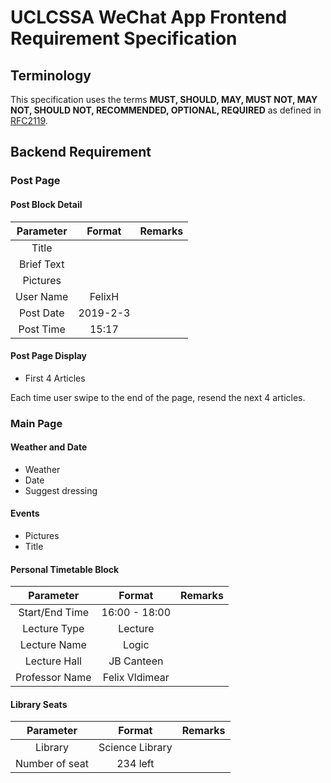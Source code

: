 # UCLCSSA WeChat App Frontend Requirement Specification

## Terminology

This specification uses the terms **MUST, SHOULD, MAY, MUST NOT, MAY NOT, SHOULD
NOT, RECOMMENDED, OPTIONAL, REQUIRED** as defined in [RFC2119](https://tools.ietf.org/html/rfc2119).

## Backend Requirement

### Post Page

#### Post Block Detail
| Parameter  |    Format            |    Remarks          |
|:----------:|:--------------------:|:-------------------:|
|Title       |                      |                     |
|Brief Text  |                      |                     |
|Pictures    |                      |                     |
|User Name   |    FelixH            |                     |
|Post Date   |    2019-2-3          |                     |
|Post Time   |     15:17            |                     |

#### Post Page Display    
- First 4 Articles  

Each time user swipe to the end of the page, resend the next 4 articles.

### Main Page  

#### Weather and Date  

- Weather  
- Date  
- Suggest dressing  

#### Events  

- Pictures  
- Title  

#### Personal Timetable Block  

| Parameter     |    Format            |    Remarks          |
|:-------------:|:--------------------:|:-------------------:|
|Start/End Time |  16:00 - 18:00       |                     |
|Lecture Type   |  Lecture             |                     |
|Lecture Name   |  Logic               |                     |
|Lecture Hall   |  JB Canteen          |                     |
|Professor Name |  Felix Vldimear      |                     |


#### Library Seats

| Parameter     |    Format            |    Remarks          |
|:-------------:|:--------------------:|:-------------------:|
|Library        |  Science Library     |                     |
|Number of seat |  234 left            |                     |

 
